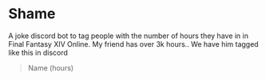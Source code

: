 # Shame
A joke discord bot to tag people with the number of hours they have in in Final Fantasy XIV Online. My friend has over 3k hours.. We have him tagged like this in discord
> Name (hours)
